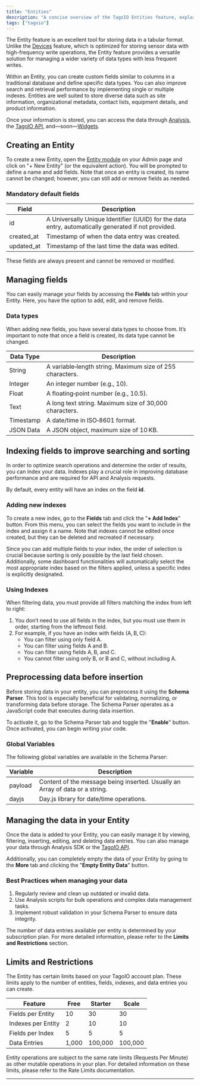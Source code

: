 ```yaml
---
title: "Entities"
description: "A concise overview of the TagoIO Entities feature, explaining its purpose, typical use cases, and instructions for creating a new Entity in the Admin interface."
tags: ["tagoio"]
---
```

The Entity feature is an excellent tool for storing data in a tabular format. Unlike the [Devices](../devices/) feature, which is optimized for storing sensor data with high-frequency write operations, the Entity feature provides a versatile solution for managing a wider variety of data types with less frequent writes.

Within an Entity, you can create custom fields similar to columns in a traditional database and define specific data types. You can also improve search and retrieval performance by implementing single or multiple indexes. Entities are well suited to store diverse data such as site information, organizational metadata, contact lists, equipment details, and product information.

Once your information is stored, you can access the data through [Analysis](../analysis/), the [TagoIO API](https://docs.tago.io/api/), and—soon—[Widgets](../widgets/).

## Creating an Entity

To create a new Entity, open the [Entity module](../entities/) on your Admin page and click on "+ New Entity" (or the equivalent action). You will be prompted to define a name and add fields. Note that once an entity is created, its name cannot be changed; however, you can still add or remove fields as needed.

### Mandatory default fields

| Field      | Description |
|------------|-------------|
| id         | A Universally Unique Identifier (UUID) for the data entry, automatically generated if not provided. |
| created_at | Timestamp of when the data entry was created. |
| updated_at | Timestamp of the last time the data was edited. |

These fields are always present and cannot be removed or modified.

## Managing fields

You can easily manage your fields by accessing the **Fields** tab within your Entity. Here, you have the option to add, edit, and remove fields.

### Data types

When adding new fields, you have several data types to choose from. It’s important to note that once a field is created, its data type cannot be changed.

| Data Type | Description |
|-----------|-------------|
| String    | A variable‑length string. Maximum size of 255 characters. |
| Integer   | An integer number (e.g., 10). |
| Float     | A floating‑point number (e.g., 10.5). |
| Text      | A long text string. Maximum size of 30,000 characters. |
| Timestamp | A date/time in ISO‑8601 format. |
| JSON Data | A JSON object, maximum size of 10 KB. |

## Indexing fields to improve searching and sorting

In order to optimize search operations and determine the order of results, you can index your data. Indexes play a crucial role in improving database performance and are required for API and Analysis requests.

By default, every entity will have an index on the field **id**.

### Adding new indexes

To create a new index, go to the **Fields** tab and click the "**+ Add Index**" button. From this menu, you can select the fields you want to include in the index and assign it a name. Note that indexes cannot be edited once created, but they can be deleted and recreated if necessary.

Since you can add multiple fields to your index, the order of selection is crucial because sorting is only possible by the last field chosen. Additionally, some dashboard functionalities will automatically select the most appropriate index based on the filters applied, unless a specific index is explicitly designated.

### Using Indexes

When filtering data, you must provide all filters matching the index from left to right:

1. You don’t need to use all fields in the index, but you must use them in order, starting from the leftmost field.
2. For example, if you have an index with fields (A, B, C):
   * You can filter using only field A.
   * You can filter using fields A and B.
   * You can filter using fields A, B, and C.
   * You cannot filter using only B, or B and C, without including A.

## Preprocessing data before insertion

Before storing data in your entity, you can preprocess it using the **Schema Parser**. This tool is especially beneficial for validating, normalizing, or transforming data before storage. The Schema Parser operates as a JavaScript code that executes during data insertion.

To activate it, go to the Schema Parser tab and toggle the "**Enable**" button. Once activated, you can begin writing your code.

### Global Variables

The following global variables are available in the Schema Parser:

| Variable | Description |
|----------|-------------|
| payload  | Content of the message being inserted. Usually an Array of data or a string. |
| dayjs    | Day.js library for date/time operations. |

## Managing the data in your Entity

Once the data is added to your Entity, you can easily manage it by viewing, filtering, inserting, editing, and deleting data entries. You can also manage your data through Analysis SDK or the [TagoIO API](https://docs.tago.io/api/).

Additionally, you can completely empty the data of your Entity by going to the **More** tab and clicking the "**Empty Entity Data**" button.

### Best Practices when managing your data

1. Regularly review and clean up outdated or invalid data.
2. Use Analysis scripts for bulk operations and complex data management tasks.
3. Implement robust validation in your Schema Parser to ensure data integrity.

The number of data entries available per entity is determined by your subscription plan. For more detailed information, please refer to the **Limits and Restrictions** section.

## Limits and Restrictions

The Entity has certain limits based on your TagoIO account plan. These limits apply to the number of entities, fields, indexes, and data entries you can create.

| Feature | Free | Starter | Scale |
|---------|------|--------|-------|
| Fields per Entity | 10 | 30 | 30 |
| Indexes per Entity | 2 | 10 | 10 |
| Fields per Index | 5 | 5 | 5 |
| Data Entries | 1,000 | 100,000 | 100,000 |

Entity operations are subject to the same rate limits (Requests Per Minute) as other mutable operations in your plan. For detailed information on these limits, please refer to the Rate Limits documentation.

---